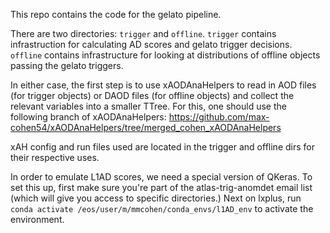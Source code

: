 This repo contains the code for the gelato pipeline.

There are two directories: `trigger` and `offline`. `trigger` contains infrastruction for calculating AD scores and gelato trigger decisions. `offline` contains infrastructure for looking at distributions of offline objects passing the gelato triggers.

In either case, the first step is to use xAODAnaHelpers to read in AOD files (for trigger objects) or DAOD files (for offline objects) and collect the relevant variables into a smaller TTree. For this, one should use the following branch of xAODAnaHelpers: https://github.com/max-cohen54/xAODAnaHelpers/tree/merged_cohen_xAODAnaHelpers

xAH config and run files used are located in the trigger and offline dirs for their respective uses.

In order to emulate L1AD scores, we need a special version of QKeras. To set this up, first make sure you're part of the atlas-trig-anomdet email list (which will give you access to specific directories.) Next on lxplus, run `conda activate /eos/user/m/mmcohen/conda_envs/l1AD_env` to activate the environment.
